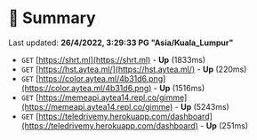 # 📖 Summary
Last updated: **26/4/2022, 3:29:33 PG "Asia/Kuala_Lumpur"**

- `GET` [https://shrt.ml](https://shrt.ml) - **Up** (1833ms)
- `GET` [https://hst.aytea.ml/](https://hst.aytea.ml/) - **Up** (220ms)
- `GET` [https://color.aytea.ml/4b31d6.png](https://color.aytea.ml/4b31d6.png) - **Up** (1516ms)
- `GET` [https://memeapi.aytea14.repl.co/gimme](https://memeapi.aytea14.repl.co/gimme) - **Up** (5243ms)
- `GET` [https://teledrivemy.herokuapp.com/dashboard](https://teledrivemy.herokuapp.com/dashboard) - **Up** (251ms)
